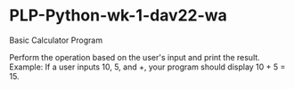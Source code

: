 # PLP-Python-wk-1-dav22-wa

Basic Calculator Program

Perform the operation based on the user's input and print the result.
Example: If a user inputs 10, 5, and +, your program should display 10 + 5 = 15.


